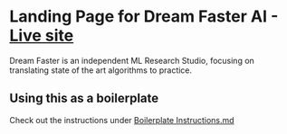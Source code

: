# Landing Page for Dream Faster AI  - [Live site](https://fasterdream.com)

Dream Faster is an independent ML Research Studio, focusing on translating state of the art algorithms to practice.

## Using this as a boilerplate

Check out the instructions under [Boilerplate Instructions.md](https://github.com/applied-exploration/dream-faster-landing/Boilerplate_Instructions.md)

